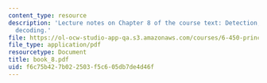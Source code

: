 ```yaml
---
content_type: resource
description: 'Lecture notes on Chapter 8 of the course text: Detection, coding, and
  decoding.'
file: https://ol-ocw-studio-app-qa.s3.amazonaws.com/courses/6-450-principles-of-digital-communications-i-fall-2006/f6c75b427b022503f5c605db7de4d46f_book_8.pdf
file_type: application/pdf
resourcetype: Document
title: book_8.pdf
uid: f6c75b42-7b02-2503-f5c6-05db7de4d46f
---
```

